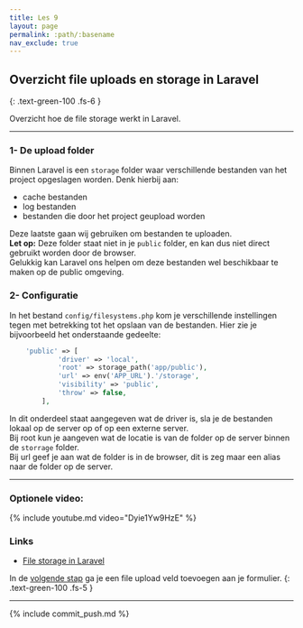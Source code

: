```yaml
---
title: Les 9
layout: page
permalink: :path/:basename
nav_exclude: true
---
```


## Overzicht file uploads en storage in Laravel
{: .text-green-100 .fs-6 }

Overzicht hoe de file storage werkt in Laravel.

---
### 1- De upload folder
Binnen Laravel is een `storage` folder waar verschillende bestanden van het project opgeslagen worden. Denk hierbij aan:
- cache bestanden
- log bestanden
- bestanden die door het project geupload worden

Deze laatste gaan wij gebruiken om bestanden te uploaden.  
**Let op:** Deze folder staat niet in je `public` folder, en kan dus niet direct gebruikt worden door de browser.  
Gelukkig kan Laravel ons helpen om deze bestanden wel beschikbaar te maken op de public omgeving. 

### 2- Configuratie
In het bestand `config/filesystems.php` kom je verschillende instellingen tegen met betrekking tot het opslaan van de bestanden. 
Hier zie je bijvoorbeeld het onderstaande gedeelte:
```php
    'public' => [
            'driver' => 'local',
            'root' => storage_path('app/public'),
            'url' => env('APP_URL').'/storage',
            'visibility' => 'public',
            'throw' => false,
        ],
```
In dit onderdeel staat aangegeven wat de driver is, sla je de bestanden lokaal op de server op of op een externe server.  
Bij root kun je aangeven wat de locatie is van de folder op de server binnen de `storrage` folder.  
Bij url geef je aan wat de folder is in de browser, dit is zeg maar een alias naar de folder op de server.

---

### Optionele video:

{% include youtube.md video="Dyie1Yw9HzE" %}

### Links

- [File storage in Laravel](https://laravel.com/docs/10.x/filesystem)

In de [volgende stap](file-upload) ga je een file upload veld toevoegen aan je formulier.
{: .text-green-100 .fs-5 }

---

{% include commit_push.md %}


